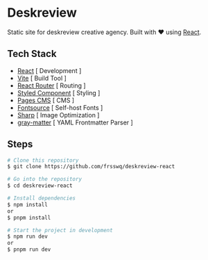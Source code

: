 # Deskreview

Static site for deskreview creative agency. Built with ❤️ using [React](https://react.dev/).

## Tech Stack

- [React](https://react.dev/) [ Development ]
- [Vite](https://vite.dev/) [ Build Tool ]
- [React Router](https://reactrouter.com/) [ Routing ]
- [Styled Component](https://styled-components.com/) [ Styling ]
- [Pages CMS](https://pagescms.org/) [ CMS ]
- [Fontsource](https://fontsource.org/) [ Self-host Fonts ]
- [Sharp](https://sharp.pixelplumbing.com/) [ Image Optimization ]
- [gray-matter](https://github.com/jonschlinkert/gray-matter) [ YAML Frontmatter Parser ]

## Steps

```bash
# Clone this repository
$ git clone https://github.com/frsswq/deskreview-react
```

```bash
# Go into the repository
$ cd deskreview-react
```

```bash
# Install dependencies
$ npm install
or
$ pnpm install
```

```bash
# Start the project in development
$ npm run dev
or
$ pnpm run dev
```
